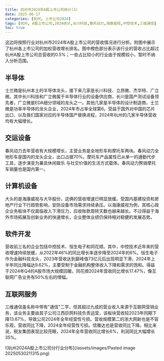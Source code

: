 ```yaml
---
title: 杭州市2024年A股上市公司统计(3)
date: 2025-06-17
categories: [杭州, 上市公司2024]
tags: [杭州, A股上市公司,2024统计,长川科技,春风动力,海康威视,中控技术,三维通信]     # TAG names should always be lowercase
toc: true
---
```


这边将按照行业对杭州市2024年A股上市公司的营收情况进行分析。附图中展示了杭州各上市公司的加权营收增长排名。图中橙色部分表示该行业的营收占比超过杭州A股上市公司总营收的0.5%；一些占比较小的行业由于规模较小，暂时不纳入分析范围。
## 半导体
士兰微是杭州本土的半导体龙头，接下来几家是长川科技、立昂微、杰华特、广立微。其中长川科技和广立微属于半导体行业的设备供应商，长川是国产测试设备领先者，广立微是EDA细分领域的龙头之一。其他几家是半导体的设计制造商，士兰微是功率半导体的龙头企业，2024年市占率全球第6。受益于国外对中国的芯片出口、以及我们国家对应的半导体国产替换进程，2024年杭州的几家半导体营收均有大幅增长。

## 交运设备
春风动力去年营收有大规模增长，主营业务是全地形车和摩托车两块。春风动力全地形车是国内的龙头企业，出口占据70%。摩托车产品属性已从单一的通勤代步工具，逐步演变为兼具休闲娱乐 与社交价值的生活方式载体。春风动力胯骑摩托车销量也是国内第一。

## 计算机设备
大头的是海康威视与大华股份，这俩的营收增速已明显放缓。受国内基建投资和房地产行业下行趋势影响，安防设备市场需求持续承压。以海康威视为例，其核心政企业务板块不仅面临收入下滑压力，应收账款周转天数也越来越长。不过得益于海外市场拓展及创新业务的快速增长，企业整体业绩仍保持相对稳健的发展态势。

## 软件开发
营收前三名的企业包括中控技术、恒生电子和同花顺。其中，中控技术近年来的营收增速持续放缓，从2022年46%的同比增长率逐步降至2024年的6%。恒生电子作为金融科技龙头，2023年营收达到巅峰值73亿元后出现明显下滑，2024年上半年同比降幅达9.62%，主要受制于金融机构整体收入下降和需求的饱和。得益于2024年Q4的A股市场大规模回暖，同花顺2024年营收同比增长17.47%，像互联网广告业务有50%左右的增幅。

## 互联网服务
三维通信虽名称中带有"通信"二字，但其超过九成的营业收入来源于互联网营销业务，该业务主要由其子公司江西巨网科技负责运营，该板块营收较2023年同期下降13.67%，导致公司2024年全年经营性亏损。营收规模第二的浙大网新也是不容乐观，营收同比下降，2024全年经营性亏损。信雅达也是营收同比下降。相比来说，税友集团表现比较亮眼，2024年全年营收同比增长6%，利润同比大幅增长35%。


![杭州2024A股上市公司分行业分布](/assets/images/Pasted image 20250530211315.png)
